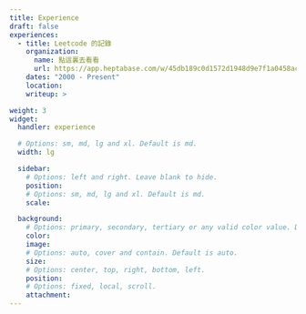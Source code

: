 ```yaml
---
title: Experience
draft: false
experiences:
  - title: Leetcode 的記錄
    organization:
      name: 點這裏去看看
      url: https://app.heptabase.com/w/45db189c0d1572d1948d9e7f1a0458ac2453d2f8aa56ea0eaaacedfeec1197e1
    dates: "2000 - Present"
    location:
    writeup: >

weight: 3
widget:
  handler: experience

  # Options: sm, md, lg and xl. Default is md.
  width: lg

  sidebar:
    # Options: left and right. Leave blank to hide.
    position: 
    # Options: sm, md, lg and xl. Default is md.
    scale:

  background:
    # Options: primary, secondary, tertiary or any valid color value. Default is primary.
    color:
    image:
    # Options: auto, cover and contain. Default is auto.
    size:
    # Options: center, top, right, bottom, left.
    position:
    # Options: fixed, local, scroll.
    attachment:
---
```

